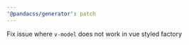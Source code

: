 ```yaml
---
'@pandacss/generator': patch
---
```


Fix issue where `v-model` does not work in vue styled factory

